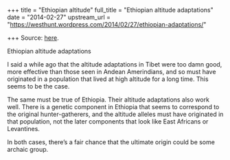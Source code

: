 +++
title = "Ethiopian altitude"
full_title = "Ethiopian altitude adaptations"
date = "2014-02-27"
upstream_url = "https://westhunt.wordpress.com/2014/02/27/ethiopian-adaptations/"

+++
Source: [here](https://westhunt.wordpress.com/2014/02/27/ethiopian-adaptations/).

Ethiopian altitude adaptations

I said a while ago that the altitude adaptations in Tibet were too damn
good, more effective than those seen in Andean Amerindians, and so must
have originated in a population that lived at high altitude for a long
time. This seems to be the case.

The same must be true of Ethiopia. Their altitude adaptations also work
well. There is a genetic component in Ethiopia that seems to correspond
to the original hunter-gatherers, and the altitude alleles must have
originated in that population, not the later components that look like
East Africans or Levantines.

In both cases, there’s a fair chance that the ultimate origin could be
some archaic group.

